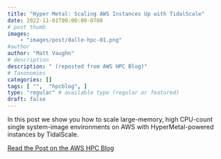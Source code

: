 ```yaml
---
title: "Hyper Metal: Scaling AWS Instances Up with TidalScale"
date: 2022-11-01T00:00:00-0700
# post thumb
images:
    - "images/post/dalle-hpc-01.png"
#author
author: "Matt Vaughn"
# description
description: " (reposted from AWS HPC Blog)"
# Taxonomies
categories: []
tags: [ "",  "hpcblog", ]
type: "regular" # available type (regular or featured)
draft: false
---
```


In this post we show you how to scale large-memory, high CPU-count single system-image environments on AWS with HyperMetal-powered instances by TidalScale.

<a href="{{ url }}" class="btn btn-primary btn-lg active" role="button" aria-pressed="true" style="margin-top: 8px;">Read the Post on the AWS HPC Blog</a>